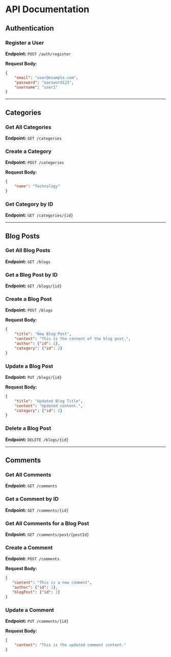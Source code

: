 # API Documentation

## Authentication

### Register a User

**Endpoint:** `POST /auth/register`

**Request Body:**

```json
{
    "email": "user@example.com",
    "password": "password123",
    "username": "user1"
}
```

---

## Categories

### Get All Categories

**Endpoint:** `GET /categories`

### Create a Category

**Endpoint:** `POST /categories`

**Request Body:**

```json
{
    "name": "Technology"
}
```

### Get Category by ID

**Endpoint:** `GET /categories/{id}`

---

## Blog Posts

### Get All Blog Posts

**Endpoint:** `GET /blogs`

### Get a Blog Post by ID

**Endpoint:** `GET /blogs/{id}`

### Create a Blog Post

**Endpoint:** `POST /blogs`

**Request Body:**

```json
{
    "title": "New Blog Post",
    "content": "This is the content of the blog post.",
    "author": {"id": 1},
    "category": {"id": 2}
}
```

### Update a Blog Post

**Endpoint:** `PUT /blogs/{id}`

**Request Body:**

```json
{
    "title": "Updated Blog Title",
    "content": "Updated content.",
    "category": {"id": 2}
}
```

### Delete a Blog Post

**Endpoint:** `DELETE /blogs/{id}`

---

## Comments

### Get All Comments

**Endpoint:** `GET /comments`

### Get a Comment by ID

**Endpoint:** `GET /comments/{id}`

### Get All Comments for a Blog Post

**Endpoint:** `GET /comments/post/{postId}`

### Create a Comment

**Endpoint:** `POST /comments`

**Request Body:**

```json
{
   "content": "This is a new comment",
   "author": {"id": 1},
   "blogPost": {"id": 1}
}
```

### Update a Comment

**Endpoint:** `PUT /comments/{id}`

**Request Body:**

```json
{
    "content": "This is the updated comment content."
}
```

